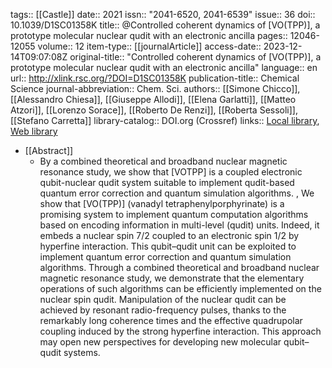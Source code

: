tags:: [[Castle]]
date:: 2021
issn:: "2041-6520, 2041-6539"
issue:: 36
doi:: 10.1039/D1SC01358K
title:: @Controlled coherent dynamics of [VO(TPP)], a prototype molecular nuclear qudit with an electronic ancilla
pages:: 12046-12055
volume:: 12
item-type:: [[journalArticle]]
access-date:: 2023-12-14T09:07:08Z
original-title:: "Controlled coherent dynamics of [VO(TPP)], a prototype molecular nuclear qudit with an electronic ancilla"
language:: en
url:: http://xlink.rsc.org/?DOI=D1SC01358K
publication-title:: Chemical Science
journal-abbreviation:: Chem. Sci.
authors:: [[Simone Chicco]], [[Alessandro Chiesa]], [[Giuseppe Allodi]], [[Elena Garlatti]], [[Matteo Atzori]], [[Lorenzo Sorace]], [[Roberto De Renzi]], [[Roberta Sessoli]], [[Stefano Carretta]]
library-catalog:: DOI.org (Crossref)
links:: [Local library](zotero://select/library/items/M5GTUVMU), [Web library](https://www.zotero.org/users/9044942/items/M5GTUVMU)

- [[Abstract]]
	- By a combined theoretical and broadband nuclear magnetic resonance study, we show that [VOTPP] is a coupled electronic qubit-nuclear qudit system suitable to implement qudit-based quantum error correction and quantum simulation algorithms.
	            , 
	              We show that [VO(TPP)] (vanadyl tetraphenylporphyrinate) is a promising system to implement quantum computation algorithms based on encoding information in multi-level (qudit) units. Indeed, it embeds a nuclear spin 7/2 coupled to an electronic spin 1/2 by hyperfine interaction. This qubit–qudit unit can be exploited to implement quantum error correction and quantum simulation algorithms. Through a combined theoretical and broadband nuclear magnetic resonance study, we demonstrate that the elementary operations of such algorithms can be efficiently implemented on the nuclear spin qudit. Manipulation of the nuclear qudit can be achieved by resonant radio-frequency pulses, thanks to the remarkably long coherence times and the effective quadrupolar coupling induced by the strong hyperfine interaction. This approach may open new perspectives for developing new molecular qubit–qudit systems.